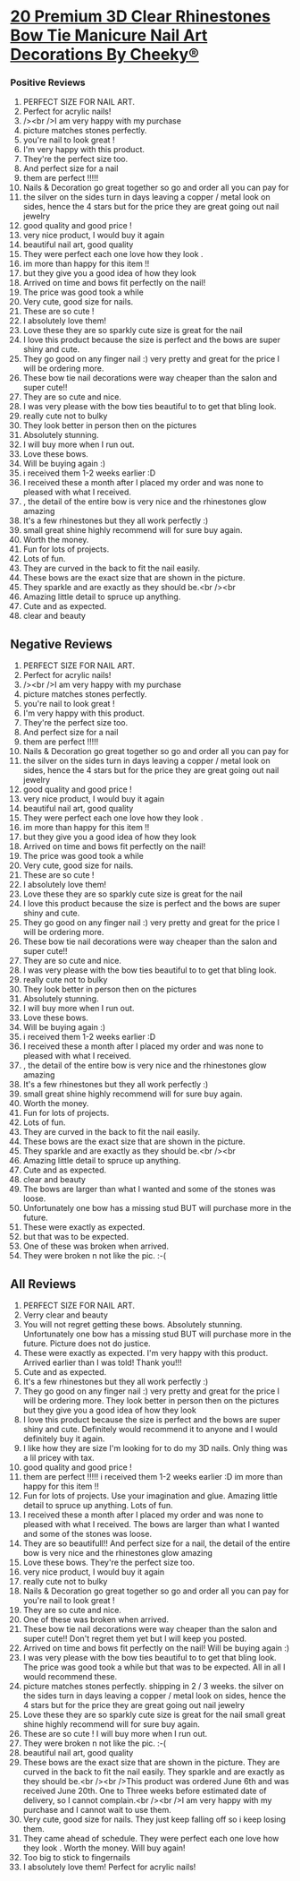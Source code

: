 # [20 Premium 3D Clear Rhinestones Bow Tie Manicure Nail Art Decorations By Cheeky®](https://products.checkmycream.com/products/20-Premium-3D-Clear-Rhinestones-Bow-Tie-Manicure-Nail-Art-Decorations-By-Cheeky(r).html)

### Positive Reviews

<ol>
      <li>PERFECT SIZE FOR NAIL ART.</li>
      <li>Perfect for acrylic nails!</li>
      <li>/&gt;&lt;br /&gt;I am very happy with my purchase</li>
      <li>picture matches stones perfectly.</li>
      <li>you&#x27;re nail to look great !</li>
      <li>I&#x27;m very happy with this product.  </li>
      <li>They&#x27;re the perfect size too.</li>
      <li>And perfect size for a nail</li>
      <li>them are perfect !!!!!</li>
      <li>Nails &amp; Decoration go great together so go and order all you can pay for</li>
      <li>the silver on the sides turn in days leaving a copper / metal look on sides, hence the 4 stars but for the price they are great going out nail jewelry</li>
      <li>good quality and good price !</li>
      <li>very nice product, I would buy it again</li>
      <li>beautiful nail art, good quality</li>
      <li>They were perfect each one love how they look .</li>
      <li>im more than happy for this item !!</li>
      <li>but they give you a good idea of how they look</li>
      <li>Arrived on time and bows fit perfectly on the nail!</li>
      <li>The price was good took a while</li>
      <li>Very cute, good size for nails.  </li>
      <li>These are so cute !</li>
      <li>I absolutely love them!</li>
      <li>Love these they are so sparkly cute size is great for the nail</li>
      <li>I love this product because the size is perfect and the bows are super shiny and cute.  </li>
      <li>They go good on any finger nail :) very pretty and great for the price I will be ordering more.</li>
      <li>These bow tie nail decorations were way cheaper than the salon and super cute!!</li>
      <li>They are so cute and nice.</li>
      <li>I was very please with the bow ties beautiful to to get that bling look.</li>
      <li>really cute not to bulky</li>
      <li>They look better in person then on the pictures</li>
      <li>Absolutely stunning.</li>
      <li>I will buy more when I run out.</li>
      <li>Love these bows.</li>
      <li>Will be buying again :)</li>
      <li>i received them 1-2 weeks earlier :D</li>
      <li>I received these a month after I placed my order and was none to pleased with what I received.</li>
      <li>, the detail of the entire bow is very nice and the rhinestones glow amazing</li>
      <li>It&#x27;s a few rhinestones but they all work perfectly :)</li>
      <li>small great shine highly recommend will for sure buy again.</li>
      <li>Worth the money.</li>
      <li>Fun for lots of projects.</li>
      <li>Lots of fun.</li>
      <li>They are curved in the back to fit the nail easily.</li>
      <li>These bows are the exact size that are shown in the picture.</li>
      <li>They sparkle and are exactly as they should be.&lt;br /&gt;&lt;br</li>
      <li>Amazing little detail to spruce up anything.</li>
      <li>Cute and as expected.</li>
      <li>clear  and beauty</li>
</ol>


<h2>Negative Reviews</h2>
<ol>
<li> PERFECT SIZE FOR NAIL ART.</li>
<li> Perfect for acrylic nails!</li>
<li> /&gt;&lt;br /&gt;I am very happy with my purchase</li>
<li> picture matches stones perfectly.</li>
<li> you&#x27;re nail to look great !</li>
<li> I&#x27;m very happy with this product.  </li>
<li> They&#x27;re the perfect size too.</li>
<li> And perfect size for a nail</li>
<li> them are perfect !!!!!</li>
<li> Nails &amp; Decoration go great together so go and order all you can pay for</li>
<li> the silver on the sides turn in days leaving a copper / metal look on sides, hence the 4 stars but for the price they are great going out nail jewelry</li>
<li> good quality and good price !</li>
<li> very nice product, I would buy it again</li>
<li> beautiful nail art, good quality</li>
<li> They were perfect each one love how they look .</li>
<li> im more than happy for this item !!</li>
<li> but they give you a good idea of how they look</li>
<li> Arrived on time and bows fit perfectly on the nail!</li>
<li> The price was good took a while</li>
<li> Very cute, good size for nails.  </li>
<li> These are so cute !</li>
<li> I absolutely love them!</li>
<li> Love these they are so sparkly cute size is great for the nail</li>
<li> I love this product because the size is perfect and the bows are super shiny and cute.  </li>
<li> They go good on any finger nail :) very pretty and great for the price I will be ordering more.</li>
<li> These bow tie nail decorations were way cheaper than the salon and super cute!!</li>
<li> They are so cute and nice.</li>
<li> I was very please with the bow ties beautiful to to get that bling look.</li>
<li> really cute not to bulky</li>
<li> They look better in person then on the pictures</li>
<li> Absolutely stunning.</li>
<li> I will buy more when I run out.</li>
<li> Love these bows.</li>
<li> Will be buying again :)</li>
<li> i received them 1-2 weeks earlier :D</li>
<li> I received these a month after I placed my order and was none to pleased with what I received.</li>
<li> , the detail of the entire bow is very nice and the rhinestones glow amazing</li>
<li> It&#x27;s a few rhinestones but they all work perfectly :)</li>
<li> small great shine highly recommend will for sure buy again.</li>
<li> Worth the money.</li>
<li> Fun for lots of projects.</li>
<li> Lots of fun.</li>
<li> They are curved in the back to fit the nail easily.</li>
<li> These bows are the exact size that are shown in the picture.</li>
<li> They sparkle and are exactly as they should be.&lt;br /&gt;&lt;br</li>
<li> Amazing little detail to spruce up anything.</li>
<li> Cute and as expected.</li>
<li> clear  and beauty</li>
<li> The bows are larger than what I wanted and some of the stones was loose.</li>
<li> Unfortunately one bow has a missing stud BUT will purchase more in the future.</li>
<li> These were exactly as expected.</li>
<li> but that was to be expected.</li>
<li> One of these was broken when arrived.</li>
<li> They were broken n not like the pic. :-(</li>
</ol>

<h2>All Reviews</h2>

<ol>
    <li> PERFECT SIZE FOR NAIL ART.</li>
    <li> Verry  clear  and beauty</li>
    <li> You will not regret getting these bows. Absolutely stunning. Unfortunately one bow has a missing stud BUT will purchase more in the future. Picture does not do justice.</li>
    <li> These were exactly as expected. I&#x27;m very happy with this product.  Arrived earlier than I was told!  Thank you!!!</li>
    <li> Cute and as expected.</li>
    <li> It&#x27;s a few rhinestones but they all work perfectly :)</li>
    <li> They go good on any finger nail :) very pretty and great for the price I will be ordering more. They look better in person then on the pictures but they give you a good idea of how they look</li>
    <li> I love this product because the size is perfect and the bows are super shiny and cute.  Definitely would recommend it to anyone and I would definitely buy it again.</li>
    <li> I like how they are size I&#x27;m looking for to do my 3D nails. Only thing was a lil pricey with tax.</li>
    <li> good quality and good price !</li>
    <li> them are perfect !!!!! i received them 1-2 weeks earlier :D im more than happy for this item !!</li>
    <li> Fun for lots of projects. Use your imagination and glue.  Amazing little detail to spruce up anything. Lots of fun.</li>
    <li> I received these a month after I placed my order and was none to pleased with what I received. The bows are larger than what I wanted and some of the stones was loose.</li>
    <li> They are so beautifull!! And perfect size for a nail, the detail of the entire bow is very nice and the rhinestones glow amazing</li>
    <li> Love these bows. They&#x27;re the perfect size too.</li>
    <li> very nice product, I would buy it again</li>
    <li> really cute not to bulky</li>
    <li> Nails &amp; Decoration go great together so go and order all you can pay for you&#x27;re nail to look great !</li>
    <li> They are so cute and nice.</li>
    <li> One of these was broken when arrived.</li>
    <li> These bow tie nail decorations were way cheaper than the salon and super cute!! Don&#x27;t regret them yet but I will keep you posted.</li>
    <li> Arrived on time and bows fit perfectly on the nail! Will be buying again :)</li>
    <li> I was very please with the bow ties beautiful to to get that bling look. The price was good took a while but that was to be expected. All in all I would recommend these.</li>
    <li> picture matches stones perfectly. shipping in 2 / 3 weeks. the silver on the sides turn in days leaving a copper / metal look on sides, hence the 4 stars but for the price they are great going out nail jewelry</li>
    <li> Love these they are so sparkly cute size is great for the nail small great shine highly recommend will for sure buy again.</li>
    <li> These are so cute ! I will buy more when I run out.</li>
    <li> They were broken n not like the pic. :-(</li>
    <li> beautiful nail art, good quality</li>
    <li> These bows are the exact size that are shown in the picture. They are curved in the back to fit the nail easily. They sparkle and are exactly as they should be.&lt;br /&gt;&lt;br /&gt;This product was ordered June 6th and was received June 20th. One to Three weeks before estimated date of delivery, so I cannot complain.&lt;br /&gt;&lt;br /&gt;I am very happy with my purchase and I cannot wait to use them.</li>
    <li> Very cute, good size for nails.  They just keep falling off so i keep losing  them.</li>
    <li> They came ahead of schedule.  They were perfect each one love how they look . Worth the money. Will buy  again!</li>
    <li> Too big to stick to fingernails</li>
    <li> I absolutely love them! Perfect for acrylic nails!</li>
</ol>




